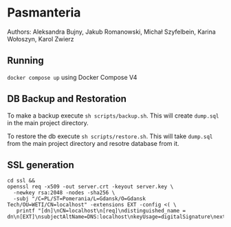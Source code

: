 # Pasmanteria

Authors: Aleksandra Bujny, Jakub Romanowski, Michał Szyfelbein, Karina Wołoszyn, Karol Zwierz

## Running

`docker compose up` using Docker Compose V4

## DB Backup and Restoration

To make a backup execute `sh scripts/backup.sh`. This will create `dump.sql` in the main project directory.

To restore the db execute `sh scripts/restore.sh`. This will take `dump.sql` from the main project directory and resotre database from it.

## SSL generation

```
cd ssl &&
openssl req -x509 -out server.crt -keyout server.key \
  -newkey rsa:2048 -nodes -sha256 \
  -subj "/C=PL/ST=Pomerania/L=Gdansk/O=Gdansk Tech/OU=WETI/CN=localhost" -extensions EXT -config <( \
   printf "[dn]\nCN=localhost\n[req]\ndistinguished_name = dn\n[EXT]\nsubjectAltName=DNS:localhost\nkeyUsage=digitalSignature\nextendedKeyUsage=serverAuth")
```